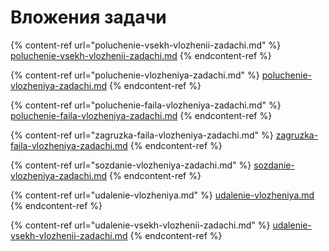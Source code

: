 # Вложения задачи

{% content-ref url="poluchenie-vsekh-vlozhenii-zadachi.md" %}
[poluchenie-vsekh-vlozhenii-zadachi.md](poluchenie-vsekh-vlozhenii-zadachi.md)
{% endcontent-ref %}

{% content-ref url="poluchenie-vlozheniya-zadachi.md" %}
[poluchenie-vlozheniya-zadachi.md](poluchenie-vlozheniya-zadachi.md)
{% endcontent-ref %}

{% content-ref url="poluchenie-faila-vlozheniya-zadachi.md" %}
[poluchenie-faila-vlozheniya-zadachi.md](poluchenie-faila-vlozheniya-zadachi.md)
{% endcontent-ref %}

{% content-ref url="zagruzka-faila-vlozheniya-zadachi.md" %}
[zagruzka-faila-vlozheniya-zadachi.md](zagruzka-faila-vlozheniya-zadachi.md)
{% endcontent-ref %}

{% content-ref url="sozdanie-vlozheniya-zadachi.md" %}
[sozdanie-vlozheniya-zadachi.md](sozdanie-vlozheniya-zadachi.md)
{% endcontent-ref %}

{% content-ref url="udalenie-vlozheniya.md" %}
[udalenie-vlozheniya.md](udalenie-vlozheniya.md)
{% endcontent-ref %}

{% content-ref url="udalenie-vsekh-vlozhenii-zadachi.md" %}
[udalenie-vsekh-vlozhenii-zadachi.md](udalenie-vsekh-vlozhenii-zadachi.md)
{% endcontent-ref %}

